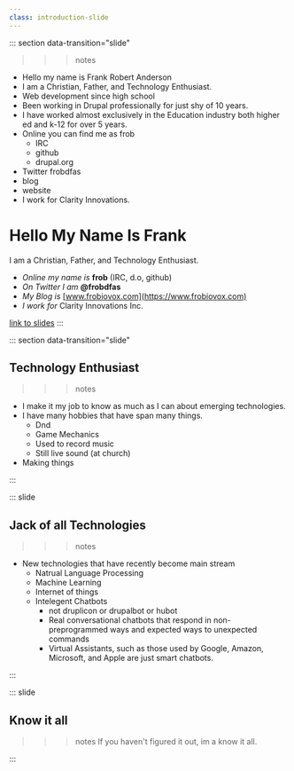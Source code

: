 ```yaml
---
class: introduction-slide
---
```


::: section data-transition="slide"


>>> notes
 - Hello my name is Frank Robert Anderson
 - I am a Christian, Father, and Technology Enthusiast.
 - Web development since high school
 - Been working in Drupal professionally for just shy of 10 years.
 - I have worked almost exclusively in the Education industry both higher ed and k-12 for over 5 years.
 - Online you can find me as frob
   - IRC
   - github
   - drupal.org
 - Twitter frobdfas
 - blog
 - website
 - I work for Clarity Innovations.
>>>

# Hello My Name Is Frank

I am a Christian, Father, and Technology Enthusiast.

 - _Online my name is_ **frob** (IRC, d.o, github)
 - _On Twitter I am_ **@frobdfas**
 - _My Blog is_ [www.frobiovox.com](https://www.frobiovox.com)
 - _I work for_ Clarity Innovations Inc.

[link to slides]()
:::

::: section data-transition="slide"

## Technology Enthusiast

>>> notes
 - I make it my job to know as much as I can about emerging technologies.
 - I have many hobbies that have span many things.
   - Dnd
   - Game Mechanics
   - Used to record music
   - Still live sound (at church)
 - Making things
>>>

:::

::: slide

## Jack of all Technologies

>>> notes
 - New technologies that have recently become main stream
   - Natrual Language Processing
   - Machine Learning
   - Internet of things
   - Intelegent Chatbots
     - not druplicon or drupalbot or hubot
     - Real conversational chatbots that respond in non-preprogrammed ways and expected ways to unexpected commands
     - Virtual Assistants, such as those used by Google, Amazon, Microsoft, and Apple are just smart chatbots.
>>>

:::

::: slide

## Know it all

>>> notes
 If you haven't figured it out, im a know it all.
>>>

:::
